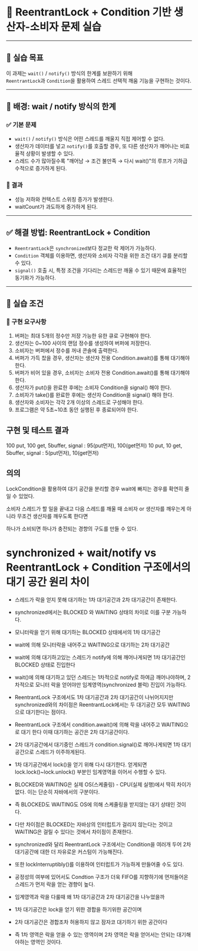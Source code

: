 # 🔄 ReentrantLock + Condition 기반 생산자-소비자 문제 실습

---

## 🎯 실습 목표

이 과제는 `wait()` / `notify()` 방식의 한계를 보완하기 위해  
`ReentrantLock`과 `Condition`을 활용하여 스레드 선택적 깨움 기능을 구현하는 것이다.

---

## 📌 배경: wait / notify 방식의 한계

### ✅ 기본 문제

- `wait()` / `notify()` 방식은 어떤 스레드를 깨울지 직접 제어할 수 없다.
- 생산자가 데이터를 넣고 `notify()`를 호출할 경우, 또 다른 생산자가 깨어나는 비효율적 상황이 발생할 수 있다.
- 스레드 수가 많아질수록 "깨어남 → 조건 불만족 → 다시 wait()"의 루프가 기하급수적으로 증가하게 된다.

### 🧨 결과

- 성능 저하와 컨텍스트 스위칭 증가가 발생한다.
- waitCount가 과도하게 증가하게 된다.

---

## ✅ 해결 방법: ReentrantLock + Condition

- `ReentrantLock`은 `synchronized`보다 정교한 락 제어가 가능하다.
- `Condition` 객체를 이용하면, 생산자와 소비자 각각을 위한 조건 대기 큐를 분리할 수 있다.
- `signal()` 호출 시, 특정 조건을 기다리는 스레드만 깨울 수 있기 때문에 효율적인 동기화가 가능하다.

---

## 🧪 실습 조건

### 🎯 구현 요구사항

1. 버퍼는 최대 5개의 정수만 저장 가능한 유한 큐로 구현해야 한다.
2. 생산자는 0~100 사이의 랜덤 정수를 생성하여 버퍼에 저장한다.
3. 소비자는 버퍼에서 정수를 꺼내 콘솔에 출력한다.
4. 버퍼가 가득 찼을 경우, 생산자는 생산자 전용 Condition.await()를 통해 대기해야 한다.
5. 버퍼가 비어 있을 경우, 소비자는 소비자 전용 Condition.await()를 통해 대기해야 한다.
6. 생산자가 put()을 완료한 후에는 소비자 Condition을 signal() 해야 한다.
7. 소비자가 take()를 완료한 후에는 생산자 Condition을 signal() 해야 한다.
8. 생산자와 소비자는 각각 2개 이상의 스레드로 구성해야 한다.
9. 프로그램은 약 5초~10초 동안 실행된 후 종료되어야 한다.

## 구현 및 테스트 결과

100 put, 100 get, 5buffer, signal : 95(put먼저), 100(get먼저)
10 put, 10 get, 5buffer, signal : 5(put먼저), 10(get먼저)

## 의의
LockCondition을 활용하여 대기 공간을 분리할 경우 wait에 빠지는 경우를 확연히 줄일 수 있었다.

소비자 스레드가 할 일을 끝내고 다음 스레드를 깨울 때 소비자 or 생산자를 깨우는게 아니라 무조건 생산자를 깨우도록 한다면

하나가 소비되면 하나가 충전되는 경향의 구도를 만들 수 있다.

# synchronized + wait/notify vs ReentrantLock + Condition 구조에서의 대기 공간 원리 차이
- 스레드가 락을 얻지 못해 대기하는 1차 대기공간과 2차 대기공간이 존재한다.
- synchronized에서는 BLOCKED 와 WAITING 상태의 차이로 이를 구분 가능하다.
- 모니터락을 얻기 위해 대기하는 BLOCKED 상태에서의 1차 대기공간
- wait에 의해 모니터락을 내어주고 WAITING으로 대기하는 2차 대기공간
- wait에 의해 대기하고있는 스레드가 notify에 의해 깨어나게되면 1차 대기공간인 BLOCKED 상태로 진입한다
- wait()에 의해 대기하고 있던 스레드는 1차적으로 notify로 하여금 깨어나야하며, 2차적으로 모니터 락을 얻어야만 임계영역(synchronized 블럭) 진입이 가능하다.
- ReentrantLock 구조에서도 1차 대기공간과 2차 대기공간이 나뉘어지지만 synchronized와의 차이점은 ReentrantLock에서는 두 대기공간 모두 WAITING으로 대기한다는 점이다.
- ReentrantLock 구조에서 condition.await()에 의해 락을 내어주고 WAITING으로 대기 한다 이때 대기하는 공간은 2차 대기공간이다.
- 2차 대기공간에서 대기중인 스레드가 condition.signal()로 깨어나게되면 1차 대기공간으로 스레드가 이주하게된다.
- 1차 대기공간에서 lock()을 얻기 위해 다시 대기한다. 얻게되면 lock.lock()~lock.unlock() 부분인 임계영역을 이어서 수행할 수 있다.

- BLOCKED와 WAITING은 실제 OS(스케줄링) - CPU(실제 실행)에서 딱히 차이가 없다. 이는 단순히 자바에서의 구분이다.
- 즉 BLOCKED도 WAITING도 OS에 의해 스케줄링을 받지않는 대기 상태인 것이다.
- 다만 차이점은 BLOCKED는 자바상의 인터럽트가 걸리지 않는다는 것이고 WAITING은 걸릴 수 있다는 것에서 차이점이 존재한다.

- synchronized와 달리 ReentrantLock 구조에서는 Condition을 여러개 두어 2차 대기공간에 대한 더 자유로운 커스텀이 가능해진다.
- 또한 lockInterruptibly()를 이용하여 인터럽트가 가능하게 만들어줄 수도 있다.
- 공정성의 여부에 있어서도 Condtion 구조가 더욱 FIFO를 지향하기에 먼저들어온 스레드가 먼저 락을 얻는 경향이 높다.

- 임계영역과 락을 다룰때 왜 1차 대기공간과 2차 대기공간을 나누었을까
- 1차 대기공간은 lock을 얻기 위한 경합을 하기위한 공간이며
- 2차 대기공간은 경합조차 허용하지 않고 잠자코 대기하기 위한 공간이다
- 즉 1차 영역은 락을 얻을 수 있는 영역이며 2차 영역은 락을 얻어서는 안되는 대기해야하는 영역인 것이다.

